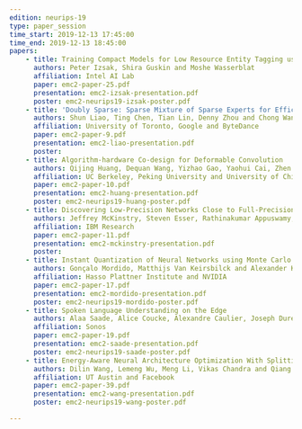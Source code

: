 ```yaml
---
edition: neurips-19
type: paper_session
time_start: 2019-12-13 17:45:00
time_end: 2019-12-13 18:45:00
papers:
    - title: Training Compact Models for Low Resource Entity Tagging using Pre-trained Language Models
      authors: Peter Izsak, Shira Guskin and Moshe Wasserblat
      affiliation: Intel AI Lab
      paper: emc2-paper-25.pdf
      presentation: emc2-izsak-presentation.pdf
      poster: emc2-neurips19-izsak-poster.pdf
    - title: 'Doubly Sparse: Sparse Mixture of Sparse Experts for Efficient Softmax Inference'
      authors: Shun Liao, Ting Chen, Tian Lin, Denny Zhou and Chong Wang
      affiliation: University of Toronto, Google and ByteDance
      paper: emc2-paper-9.pdf
      presentation: emc2-liao-presentation.pdf
      poster:
    - title: Algorithm-hardware Co-design for Deformable Convolution
      authors: Qijing Huang, Dequan Wang, Yizhao Gao, Yaohui Cai, Zhen Dong, Bichen Wu, Kurt Keutzer and John Wawrzynek
      affiliation: UC Berkeley, Peking University and University of Chinese Academy of Science
      paper: emc2-paper-10.pdf
      presentation: emc2-huang-presentation.pdf
      poster: emc2-neurips19-huang-poster.pdf
    - title: Discovering Low-Precision Networks Close to Full-Precision Networks for Efficient Inference
      authors: Jeffrey McKinstry, Steven Esser, Rathinakumar Appuswamy, Deepika Bablani, John Arthur, Izzet Yildiz and Dharmendra Modha
      affiliation: IBM Research
      paper: emc2-paper-11.pdf
      presentation: emc2-mckinstry-presentation.pdf
      poster:
    - title: Instant Quantization of Neural Networks using Monte Carlo Methods
      authors: Gonçalo Mordido, Matthijs Van Keirsbilck and Alexander Keller
      affiliation: Hasso Plattner Institute and NVIDIA
      paper: emc2-paper-17.pdf
      presentation: emc2-mordido-presentation.pdf
      poster: emc2-neurips19-mordido-poster.pdf
    - title: Spoken Language Understanding on the Edge
      authors: Alaa Saade, Alice Coucke, Alexandre Caulier, Joseph Dureau, Adrien Ball, Théodore Bluche, David Leroy, Clément Doumouro, Thibault Gisselbrecht, Francesco Caltagirone, Thibaut Lavril and Maël Primet
      affiliation: Sonos
      paper: emc2-paper-19.pdf
      presentation: emc2-saade-presentation.pdf
      poster: emc2-neurips19-saade-poster.pdf
    - title: Energy-Aware Neural Architecture Optimization With Splitting Steepest Descent
      authors: Dilin Wang, Lemeng Wu, Meng Li, Vikas Chandra and Qiang Liu
      affiliation: UT Austin and Facebook
      paper: emc2-paper-39.pdf
      presentation: emc2-wang-presentation.pdf
      poster: emc2-neurips19-wang-poster.pdf

---
```

